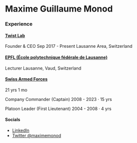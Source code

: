 # Maxime Guillaume Monod 

### Experience

#### [Twist Lab](https://twistlab.ch/)
Founder & CEO
Sep 2017 - Present 
Lausanne Area, Switzerland

#### [EPFL (École polytechnique fédérale de Lausanne)](https://www.epfl.ch/en/) 
Lecturer
Lausanne, Vaud, Switzerland

#### [Swiss Armed Forces](https://www.vtg.admin.ch/de/berufe) 
21 yrs 1 mo

Company Commander (Captain)
2008 - 2023 · 15 yrs

Platoon Leader (First Lieutenant)
2004 - 2008 · 4 yrs

#### Socials

* [LinkedIn](https://www.linkedin.com/in/mmonod/?original_referer=https%3A%2F%2Fwww%2Egoogle%2Ecom%2F&originalSubdomain=ch)
* [Twitter @maximemonod](https://x.com/i/flow/login?redirect_after_login=%2Fmaximemonod)
